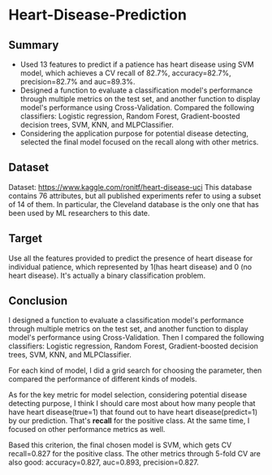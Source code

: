 # Heart-Disease-Prediction

## Summary

- Used 13 features to predict if a patience has heart disease using SVM model, which achieves a CV recall of 82.7%, accuracy=82.7%, precision=82.7% and auc=89.3%. 
- Designed a function to evaluate a classification model's performance through multiple metrics on the test set, and another function to display model's performance using Cross-Validation. Compared the following classifiers: Logistic regression, Random Forest, Gradient-boosted decision trees, SVM, KNN, and MLPClassifier. 
- Considering the application purpose for potential disease detecting, selected the final model focused on the recall along with other metrics.

## Dataset
Dataset: https://www.kaggle.com/ronitf/heart-disease-uci
This database contains 76 attributes, but all published experiments refer to using a subset of 14 of them. In particular, the Cleveland database is the only one that has been used by ML researchers to this date. 

## Target
Use all the features provided to predict the presence of heart disease for individual patience, which represented by 1(has heart disease) and 0 (no heart disease). It's actually a binary classification problem. 

## Conclusion

I designed a function to evaluate a classification model's performance through multiple metrics on the test set, and another function to display model's performance using Cross-Validation. Then I compared the following classifiers: Logistic regression, Random Forest, Gradient-boosted decision trees, SVM, KNN, and MLPClassifier.   

For each kind of model, I did a grid search for choosing the parameter, then compared the performance of different kinds of models.  

As for the key metric for model selection, considering potential disease detecting purpose, I think I should care most about how many people that have heart disease(true=1) that found out to have heart disease(predict=1) by our prediction. That's **recall** for the positive class. At the same time, I focused on other performance metrics as well.    

Based this criterion, the final chosen model is SVM, which gets CV recall=0.827 for the positive class. The other metrics through 5-fold CV are also good: accuracy=0.827, auc=0.893, precision=0.827.  



